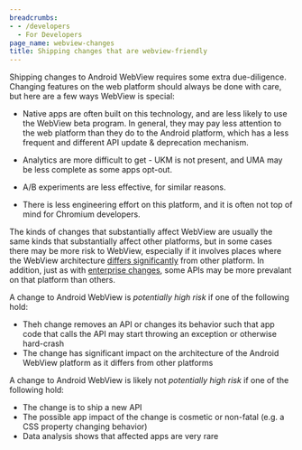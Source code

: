 ```yaml
---
breadcrumbs:
- - /developers
  - For Developers
page_name: webview-changes
title: Shipping changes that are webview-friendly
---
```


Shipping changes to Android WebView requires some extra due-diligence.
Changing features on the web platform should always be done with care, but
here are a few ways WebView is special:

* Native apps are often built on this technology, and are less likely to use the
  WebView beta program. In general, they may pay less attention to the web
  platform than they do to the Android platform, which has a less frequent and
  different API update & deprecation mechanism.

* Analytics are more difficult to get - UKM is not present, and UMA may be less
  complete as some apps opt-out.

* A/B experiments are less effective, for similar reasons.

* There is less engineering effort on this platform, and it is often not top of
  mind for Chromium developers.

The kinds of changes that substantially affect WebView are usually the
same kinds that substantially affect other platforms, but in some cases there
may be more risk to WebView, especially if it involves places where the WebView
architecture [differs significantly](https://chromium.googlesource.com/chromium/src/+/HEAD/android_webview/docs/web-platform-compatibility.md)
from other platform. In addition, just as with
[enterprise changes](https://www.chromium.org/developers/enterprise-changes),
some APIs may be more prevalant on that platform than others.

A change to Android WebView is *potentially high risk* if one of the following hold:
* Theh change removes an API or  changes its behavior such that app code that calls the API may start throwing an exception or otherwise hard-crash
* The change has significant impact on the architecture of the Android WebView platform as it differs from other platforms

A change to Android WebView is likely not *potentially high risk* if one of the following hold:
* The change is to ship a new API
* The possible app impact of the change is cosmetic or non-fatal (e.g. a CSS property changing behavior)
* Data analysis shows that affected apps are very rare

